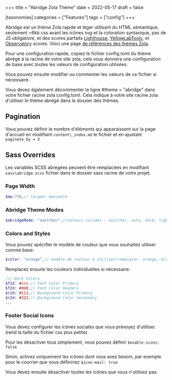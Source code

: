 +++
title = "Abridge Zola Thème"
date = 2022-05-17
draft = false

[taxonomies]
categories = ["Features"]
tags = ["config"]
+++

Abridge est un thème Zola rapide et léger utilisant du HTML sémantique, seulement ~6kb css avant les icônes svg et la coloration syntaxique, pas de JS obligatoire, et des scores parfaits [Lighthouse](https://pagespeed.web.dev/report?url=abridge.netlify.app), [YellowLabTools](https://yellowlab.tools/), et [Observatory](https://observatory.mozilla.org/analyze/abridge.netlify.app) scores. Voici une page [de références des thèmes Zola](https://github.com/Jieiku/zola-themes-benchmarks/blob/main/README.md).
<!-- more -->
Pour une configuration rapide, copiez le fichier config.toml du thème abrégé à la racine de votre site zola, cela vous donnera une configuration de base avec toutes les valeurs de configuration utilisées.

Vous pouvez ensuite modifier ou commenter les valeurs de ce fichier si nécessaire.

Vous devez également décommenter la ligne #theme = "abridge" dans votre fichier racine zola config.toml. Cela indique à votre site racine zola d'utiliser le thème abrégé dans le dossier des thèmes.

## Pagination

Vous pouvez définir le nombre d'éléments qui apparaissent sur la page d'accueil en modifiant `content\_index.md` le fichier et en ajustant `paginate_by = 3`

## Sass Overrides

Les variables SCSS abrégées peuvent être remplacées en modifiant `sass\abridge.scss` fichier dans le dossier sass racine de votre projet.

### Page Width

```scss
$mw:75%,// largeur maximale
```

### Abridge Theme Modes

```scss
$abridgeMode: "switcher",//valeurs valides : switcher, auto, dark, light
```

### Colors and Styles

Vous pouvez spécifier le modèle de couleur que vous souhaitez utiliser comme base:
```scss
$color: "orange",// modèle de couleur à utiliser/remplacer: orange, blue, blueshade
```

Remplacez ensuite les couleurs individuelles si nécessaire:
```scss
/// Dark Colors
$f1d: #ccc,// Font Color Primary
$f2d: #ddd,// Font Color Headers
$c1d: #111,// Background Color Primary
$c2d: #222,// Background Color Secondary
...
```

### Footer Social Icons

Vous devez configurer les icônes sociales que vous prévoyez d'utiliser. (rend la taille du fichier css plus petite)

Pour les désactiver tous simplement, vous pouvez définir `$enable-icons: false`

Sinon, activez uniquement les icônes dont vous avez besoin, par exemple pour le courrier que vous définiriez `$icon-mail: true`

Vous devez ensuite désactiver toutes les icônes que vous n'utilisez pas.
